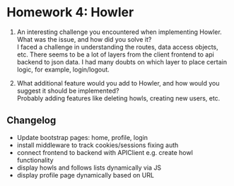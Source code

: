 # Homework 4: Howler

1. An interesting challenge you encountered when implementing Howler. What was the issue, and how did you solve it?  
I faced a challenge in understanding the routes, data access objects, etc. There seems to be a lot of layers from the client frontend to api backend to json data. I had many doubts on which layer to place certain logic, for example, login/logout.

2. What additional feature would you add to Howler, and how would you suggest it should be implemented?  
Probably adding features like deleting howls, creating new users, etc.


## Changelog

- Update bootstrap pages: home, profile, login
- install middleware to track cookies/sessions fixing auth
- connect frontend to backend with APIClient e.g. create howl functionality
- display howls and follows lists dynamically via JS
- display profile page dynamically based on URL

